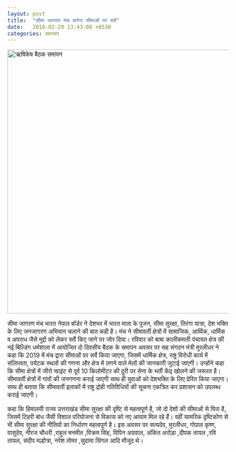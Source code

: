 ```yaml
---
layout: post
title:  "सीमा जागरण मंच करेगा सीमाओं पर सर्वे"
date:   2018-02-20 13:43:00 +0530
categories: समाचार
---
```


<a data-flickr-embed="true"  href="https://www.flickr.com/photos/seemasanghosh/38567155030/in/dateposted-public/" title="ऋषिकेष बैठक समापन"><img src="https://farm5.staticflickr.com/4603/38567155030_73e35c2fcc_b.jpg" width="800" height="600" alt="ऋषिकेष बैठक समापन"></a><script async src="//embedr.flickr.com/assets/client-code.js" charset="utf-8"></script>

सीमा जागरण मंच भारत नेपाल बॉर्डर ने देशभर में भारत माता के पूजन, सीमा सुरक्षा, तिरंगा यात्रा, देश भक्ति के लिए जनजागरण अभियान चलाने की बात कही है। मंच ने सीमावर्ती क्षेत्रों में सामाजिक, आर्थिक, धार्मिक व अपराध जैसे मुद्दों को लेकर सर्वे किए जाने पर जोर दिया। रविवार को बाबा कालीकमली पंचायत क्षेत्र की नई बिल्डिंग धर्मशाला में आयोजित दो दिवसीय बैठक के समापन अवसर पर सह संगठन मंत्री मुरलीधर ने कहा कि 2019 में मंच द्वारा सीमाओं पर सर्वे किया जाएगा, जिसमें धार्मिक क्षेत्र, राष्ट्र विरोधी कार्य में संलिप्तता, पर्यटक स्थलों की गणना और क्षेत्र में लगने वाले मेलों की जानकारी जुटाई जाएगी। उन्होंने कहा कि सीमा क्षेत्रों में जीरो प्वाइंट से पूर्व 10&nbsp;किलोमीटर की दूरी पर सेना के भर्ती केंद्र खोलने की जरूरत है। सीमावर्ती क्षेत्रों में गांवों की जनगणना कराई जाएगी साथ ही युवाओं को देशभक्ति के लिए प्रेरित किया जाएगा। साथ ही बताया कि सीमावर्ती इलाकों में राष्ट्र द्रोही गतिविधियों की सूचना एकत्रित कर प्रशासन को उपलब्ध कराई जाएगी।

कहा कि हिमालयी राज्य उत्तराखंड सीमा सुरक्षा की दृष्टि से महत्वपूर्ण है, जो दो देशों की सीमाओं से घिरा है, जिसमें टिहरी बांध जैसी विशाल परियोजना से विकास को नए आयाम मिल रहे हैं। वहीं सामरिक दृष्टिकोण से भी सीमा सुरक्षा की नीतियों का निर्धारण महत्वपूर्ण है। इस अवसर पर सत्यदेव, मुरलीधर, गोपाल कृष्ण, वासुदेव, नीरज चौधरी ,राहुल मनमीत ,विक्रम सिंह, विपिन अग्रवाल, अंकित अरोड़ा ,दीपक तायल ,रवि तायल, संदीप मल्होत्रा, नरेश तोमर ,सुदामा सिंगल आदि मौजूद थे।
